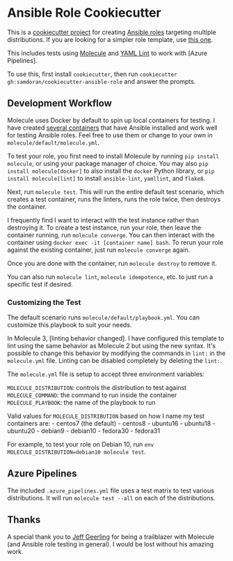 # Ansible Role Cookiecutter #

This is a [cookiecutter project] for creating [Ansible roles] targeting multiple distributions. If you are looking for a simpler role template, use [this one][ThisOne].

This includes tests using [Molecule] and [YAML Lint] to work with [Azure Pipelines].

To use this, first install `cookiecutter`, then run `cookiecutter gh:samdoran/cookiecutter-ansible-role` and answer the prompts.

## Development Workflow ##

Molecule uses Docker by default to spin up local containers for testing. I have created [several containers] that have Ansible installed and work well for testing Ansible roles. Feel free to use them or change to your own in `molecule/default/molecule.yml`.

To test your role, you first need to install Molecule by running `pip install molecule`, or using your package manager of choice. You may also `pip install molecule[docker]` to also install the `docker` Python library, or `pip install molecule[lint]` to install `ansible-lint`, `yamllint`, and `flake8`.

Next, run `molecule test`. This will run the entire default test scenario, which creates a test container, runs the linters, runs the role twice, then destroys the container.

I frequently find I want to interact with the test instance rather than destroying it. To create a test instance, run your role, then leave the container running, run `molecule converge`. You can then interact with the container using `docker exec -it [container name] bash`. To rerun your role against the existing container, just run `molecule converge` again.

Once you are done with the container, run `molecule destroy` to remove it.

You can also run `molecule lint`, `molecule idempotence`, etc. to just run a specific test if desired.

### Customizing the Test ###

The default scenario runs `molecule/default/playbook.yml`. You can customize this playbook to suit your needs.

In Molecule 3, [linting behavior changed]. I have configured this template to lint using the same behavior as Molecule 2 but using the new syntax. It's possible to change this behavior by modifying the commands in `lint:` in the `molecule.yml` file. Linting can be disabled completely by deleting the `lint:`.

The `molecule.yml` file is setup to accept three environment variables:

`MOLECULE_DISTRIBUTION`: controls the distribution to test against
`MOLECULE_COMMAND`: the command to run inside the container
`MOLECULE_PLAYBOOK`: the name of the playbook to run

Valid values for `MOLECULE_DISTRIBUTION` based on how I name my test containers are:
    - centos7 (the default)
    - centos8
    - ubuntu16
    - ubuntu18
    - ubuntu20
    - debian9
    - debian10
    - fedora30
    - fedora31

For example, to test your role on Debian 10, run `env MOLECULE_DISTRIBUTION=debian10 molecule test`.

## Azure Pipelines ##

The included `.azure_pipelines.yml` file uses a test matrix to test various distributions. It will run `molecule test --all` on each of the distributions.


## Thanks ##

A special thank you to [Jeff Geerling] for being a trailblazer with Molecule (and Ansible role testing in general). I would be lost without his amazing work.

[cookiecutter project]: https://github.com/audreyr/cookiecutter
[Ansible roles]:https://docs.ansible.com/ansible/latest/user_guide/playbooks_reuse_roles.html
[molecule]: https://molecule.readthedocs.io
[Ansible Lint]: https://docs.ansible.com/ansible-lint/
[YAML Lint]:https://yamllint.readthedocs.io/en/stable/
[Ansible Lint]: https://docs.ansible.com/ansible-lint/
[several containers]: https://quay.io/user/samdoran
[Jeff Geerling]: https://www.jeffgeerling.com/blog/2018/testing-your-ansible-roles-molecule
[ThisOne]: https://github.com/samdoran/cookiecutter-ansible-role
